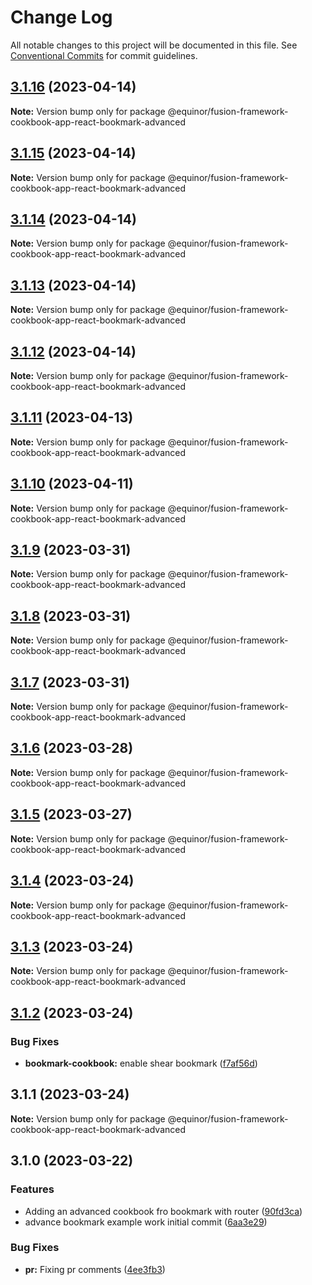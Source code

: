 # Change Log

All notable changes to this project will be documented in this file.
See [Conventional Commits](https://conventionalcommits.org) for commit guidelines.

## [3.1.16](https://github.com/equinor/fusion-framework/compare/@equinor/fusion-framework-cookbook-app-react-bookmark-advanced@3.1.13...@equinor/fusion-framework-cookbook-app-react-bookmark-advanced@3.1.16) (2023-04-14)

**Note:** Version bump only for package @equinor/fusion-framework-cookbook-app-react-bookmark-advanced

## [3.1.15](https://github.com/equinor/fusion-framework/compare/@equinor/fusion-framework-cookbook-app-react-bookmark-advanced@3.1.13...@equinor/fusion-framework-cookbook-app-react-bookmark-advanced@3.1.15) (2023-04-14)

**Note:** Version bump only for package @equinor/fusion-framework-cookbook-app-react-bookmark-advanced

## [3.1.14](https://github.com/equinor/fusion-framework/compare/@equinor/fusion-framework-cookbook-app-react-bookmark-advanced@3.1.13...@equinor/fusion-framework-cookbook-app-react-bookmark-advanced@3.1.14) (2023-04-14)

**Note:** Version bump only for package @equinor/fusion-framework-cookbook-app-react-bookmark-advanced

## [3.1.13](https://github.com/equinor/fusion-framework/compare/@equinor/fusion-framework-cookbook-app-react-bookmark-advanced@3.1.12...@equinor/fusion-framework-cookbook-app-react-bookmark-advanced@3.1.13) (2023-04-14)

**Note:** Version bump only for package @equinor/fusion-framework-cookbook-app-react-bookmark-advanced

## [3.1.12](https://github.com/equinor/fusion-framework/compare/@equinor/fusion-framework-cookbook-app-react-bookmark-advanced@3.1.11...@equinor/fusion-framework-cookbook-app-react-bookmark-advanced@3.1.12) (2023-04-14)

**Note:** Version bump only for package @equinor/fusion-framework-cookbook-app-react-bookmark-advanced

## [3.1.11](https://github.com/equinor/fusion-framework/compare/@equinor/fusion-framework-cookbook-app-react-bookmark-advanced@3.1.10...@equinor/fusion-framework-cookbook-app-react-bookmark-advanced@3.1.11) (2023-04-13)

**Note:** Version bump only for package @equinor/fusion-framework-cookbook-app-react-bookmark-advanced

## [3.1.10](https://github.com/equinor/fusion-framework/compare/@equinor/fusion-framework-cookbook-app-react-bookmark-advanced@3.1.9...@equinor/fusion-framework-cookbook-app-react-bookmark-advanced@3.1.10) (2023-04-11)

**Note:** Version bump only for package @equinor/fusion-framework-cookbook-app-react-bookmark-advanced

## [3.1.9](https://github.com/equinor/fusion-framework/compare/@equinor/fusion-framework-cookbook-app-react-bookmark-advanced@3.1.8...@equinor/fusion-framework-cookbook-app-react-bookmark-advanced@3.1.9) (2023-03-31)

**Note:** Version bump only for package @equinor/fusion-framework-cookbook-app-react-bookmark-advanced

## [3.1.8](https://github.com/equinor/fusion-framework/compare/@equinor/fusion-framework-cookbook-app-react-bookmark-advanced@3.1.6...@equinor/fusion-framework-cookbook-app-react-bookmark-advanced@3.1.8) (2023-03-31)

**Note:** Version bump only for package @equinor/fusion-framework-cookbook-app-react-bookmark-advanced

## [3.1.7](https://github.com/equinor/fusion-framework/compare/@equinor/fusion-framework-cookbook-app-react-bookmark-advanced@3.1.6...@equinor/fusion-framework-cookbook-app-react-bookmark-advanced@3.1.7) (2023-03-31)

**Note:** Version bump only for package @equinor/fusion-framework-cookbook-app-react-bookmark-advanced

## [3.1.6](https://github.com/equinor/fusion-framework/compare/@equinor/fusion-framework-cookbook-app-react-bookmark-advanced@3.1.5...@equinor/fusion-framework-cookbook-app-react-bookmark-advanced@3.1.6) (2023-03-28)

**Note:** Version bump only for package @equinor/fusion-framework-cookbook-app-react-bookmark-advanced

## [3.1.5](https://github.com/equinor/fusion-framework/compare/@equinor/fusion-framework-cookbook-app-react-bookmark-advanced@3.1.4...@equinor/fusion-framework-cookbook-app-react-bookmark-advanced@3.1.5) (2023-03-27)

**Note:** Version bump only for package @equinor/fusion-framework-cookbook-app-react-bookmark-advanced

## [3.1.4](https://github.com/equinor/fusion-framework/compare/@equinor/fusion-framework-cookbook-app-react-bookmark-advanced@3.1.3...@equinor/fusion-framework-cookbook-app-react-bookmark-advanced@3.1.4) (2023-03-24)

**Note:** Version bump only for package @equinor/fusion-framework-cookbook-app-react-bookmark-advanced

## [3.1.3](https://github.com/equinor/fusion-framework/compare/@equinor/fusion-framework-cookbook-app-react-bookmark-advanced@3.1.2...@equinor/fusion-framework-cookbook-app-react-bookmark-advanced@3.1.3) (2023-03-24)

**Note:** Version bump only for package @equinor/fusion-framework-cookbook-app-react-bookmark-advanced

## [3.1.2](https://github.com/equinor/fusion-framework/compare/@equinor/fusion-framework-cookbook-app-react-bookmark-advanced@3.1.1...@equinor/fusion-framework-cookbook-app-react-bookmark-advanced@3.1.2) (2023-03-24)

### Bug Fixes

-   **bookmark-cookbook:** enable shear bookmark ([f7af56d](https://github.com/equinor/fusion-framework/commit/f7af56d3f7b99a7a3c13073e0bb89fe46f9dd148))

## 3.1.1 (2023-03-24)

**Note:** Version bump only for package @equinor/fusion-framework-cookbook-app-react-bookmark-advanced

## 3.1.0 (2023-03-22)

### Features

-   Adding an advanced cookbook fro bookmark with router ([90fd3ca](https://github.com/equinor/fusion-framework/commit/90fd3ca34349072b38bdef3f7d72c135f431ab8f))
-   advance bookmark example work initial commit ([6aa3e29](https://github.com/equinor/fusion-framework/commit/6aa3e2914608e41e85ce97c69fd7873df52fa592))

### Bug Fixes

-   **pr:** Fixing pr comments ([4ee3fb3](https://github.com/equinor/fusion-framework/commit/4ee3fb3b509c7b7560378e18ee51d9c1759a8685))
